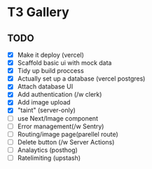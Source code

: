 # T3 Gallery

## TODO

- [x] Make it deploy (vercel)
- [x] Scaffold basic ui with mock data
- [x] Tidy up build proccess
- [x] Actually set up a database (vercel postgres)
- [x] Attach database UI
- [x] Add authentication (/w clerk)
- [x] Add image upload
- [x] "taint" (server-only)
- [ ] use Next/Image component
- [ ] Error management(/w Sentry)
- [ ] Routing/image page(parellel route)
- [ ] Delete button (/w Server Actions)
- [ ] Analaytics (posthog)
- [ ] Ratelimiting (upstash)
